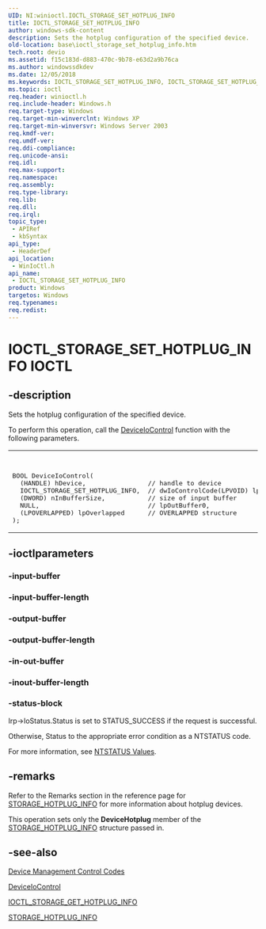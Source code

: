 ```yaml
---
UID: NI:winioctl.IOCTL_STORAGE_SET_HOTPLUG_INFO
title: IOCTL_STORAGE_SET_HOTPLUG_INFO
author: windows-sdk-content
description: Sets the hotplug configuration of the specified device.
old-location: base\ioctl_storage_set_hotplug_info.htm
tech.root: devio
ms.assetid: f15c183d-d883-470c-9b78-e63d2a9b76ca
ms.author: windowssdkdev
ms.date: 12/05/2018
ms.keywords: IOCTL_STORAGE_SET_HOTPLUG_INFO, IOCTL_STORAGE_SET_HOTPLUG_INFO control, IOCTL_STORAGE_SET_HOTPLUG_INFO control code, _win32_ioctl_storage_set_hotplug_info, base.ioctl_storage_set_hotplug_info, winioctl/IOCTL_STORAGE_SET_HOTPLUG_INFO
ms.topic: ioctl
req.header: winioctl.h
req.include-header: Windows.h
req.target-type: Windows
req.target-min-winverclnt: Windows XP
req.target-min-winversvr: Windows Server 2003
req.kmdf-ver: 
req.umdf-ver: 
req.ddi-compliance: 
req.unicode-ansi: 
req.idl: 
req.max-support: 
req.namespace: 
req.assembly: 
req.type-library: 
req.lib: 
req.dll: 
req.irql: 
topic_type:
 - APIRef
 - kbSyntax
api_type:
 - HeaderDef
api_location:
 - WinIoCtl.h
api_name:
 - IOCTL_STORAGE_SET_HOTPLUG_INFO
product: Windows
targetos: Windows
req.typenames: 
req.redist: 
---
```


# IOCTL_STORAGE_SET_HOTPLUG_INFO IOCTL


## -description


Sets the hotplug configuration of the specified device.

To perform this operation, call the 
<a href="https://docs.microsoft.com/windows/desktop/api/ioapiset/nf-ioapiset-deviceiocontrol">DeviceIoControl</a> function with the following parameters.
<div class="code"><span codelanguage="ManagedCPlusPlus"><table>
<tr>
<th>C++</th>
</tr>
<tr>
<td>
<pre>BOOL DeviceIoControl(
  (HANDLE) hDevice,                // handle to device
  IOCTL_STORAGE_SET_HOTPLUG_INFO,  // dwIoControlCode(LPVOID) lpInBuffer,             // input buffer
  (DWORD) nInBufferSize,           // size of input buffer
  NULL,                            // lpOutBuffer0,                               // nOutBufferSize(LPDWORD) lpBytesReturned,       // number of bytes returned
  (LPOVERLAPPED) lpOverlapped      // OVERLAPPED structure
);</pre>
</td>
</tr>
</table></span></div>

## -ioctlparameters




### -input-buffer



<text></text>




### -input-buffer-length



<text></text>




### -output-buffer



<text></text>




### -output-buffer-length



<text></text>




### -in-out-buffer



<text></text>




### -inout-buffer-length



<text></text>




### -status-block



Irp->IoStatus.Status is set to STATUS_SUCCESS if the request is successful.

Otherwise, Status to the appropriate error condition as a NTSTATUS code. 

For more information, see [NTSTATUS Values](https://docs.microsoft.com/en-us/windows-hardware/drivers/kernel/ntstatus-values).




## -remarks



Refer to the Remarks section in the reference page for 
<a href="https://docs.microsoft.com/windows/desktop/api/winioctl/ns-winioctl-_storage_hotplug_info">STORAGE_HOTPLUG_INFO</a> for more information about hotplug devices.

This operation sets only the <b>DeviceHotplug</b> member of the 
<a href="https://docs.microsoft.com/windows/desktop/api/winioctl/ns-winioctl-_storage_hotplug_info">STORAGE_HOTPLUG_INFO</a> structure passed in.




## -see-also




<a href="https://docs.microsoft.com/windows/desktop/DevIO/device-management-control-codes">Device Management Control Codes</a>



<a href="https://docs.microsoft.com/windows/desktop/api/ioapiset/nf-ioapiset-deviceiocontrol">DeviceIoControl</a>



<a href="https://docs.microsoft.com/windows/desktop/api/winioctl/ni-winioctl-ioctl_storage_get_hotplug_info">IOCTL_STORAGE_GET_HOTPLUG_INFO</a>



<a href="https://docs.microsoft.com/windows/desktop/api/winioctl/ns-winioctl-_storage_hotplug_info">STORAGE_HOTPLUG_INFO</a>
 

 

